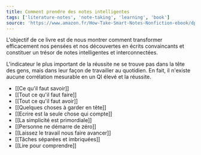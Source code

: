```yaml
---
title: Comment prendre des notes intelligentes
tags: ['literature-notes', 'note-taking', 'learning', 'book']
source: 'https://www.amazon.fr/How-Take-Smart-Notes-Nonfiction-ebook/dp/B06WVYW33Y/ref=sr_1_1?__mk_fr_FR=%C3%85M%C3%85%C5%BD%C3%95%C3%91&crid=2EHAW1HW5MBQF&dchild=1&keywords=how+to+take+smart+notes&qid=1633685446&qsid=258-4978608-1001220&sprefix=how+to+take+sma%2Caps%2C149&sr=8-1&sres=1542866502%2CB08Y5KRS76%2CB08FBL562F%2CB00U0WHRYA%2CB08S72198S%2CB095VY4XGD%2CB08JF5KPHH%2CB08YNRZMB8%2CB08DSZ37GQ%2C0349411905%2C1793975663%2C0671212095%2C0767922719%2CB08BD9CTNS%2C1656256800%2C1090997779%2C1780224729%2CB08Y3XFTYQ%2CB079SWFVPC%2C1731416733&srpt=ABIS_BOOK'
---
```


L'objectif de ce livre est de nous montrer comment transformer efficacement nos pensées et nos découvertes en écrits convaincants et constituer un trésor de notes intelligentes et interconnectées.

L'indicateur le plus important de la réussite ne se trouve pas dans la tête des gens, mais dans leur façon de travailler au quotidien. En fait, il n'existe aucune corrélation mesurable en un QI élevé et la réussite.

- [[Ce qu'il faut savoir]]
- [[Tout ce qu'il faut faire]]
- [[Tout ce qu'il faut avoir]]
- [[Quelques choses à garder en tête]]
- [[Ecrire est la seule chose qui compte]]
- [[La simplicité est primordiale]]
- [[Personne ne démarre de zéro]]
- [[Laissez le travail nous faire avancer]]
- [[Tâches séparées et imbriquées]]
- [[Lire pour comprendre]]